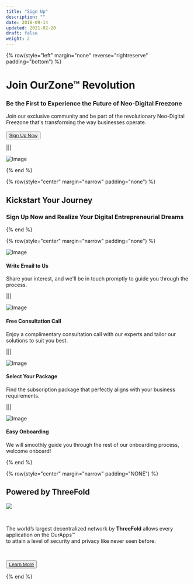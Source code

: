 ```yaml
---
title: "Sign Up"
description: ""
date: 2018-09-14
updated: 2021-02-20
draft: false
weight: 2
---
```




<!-- section 1 (co-found) -->

{% row(style="left" margin="none" reverse="rightreserve" padding="bottom") %}

<div class="px-4 md:px-16 lg:px-28">

# Join OurZone™ Revolution

### Be the First to Experience the Future of Neo-Digital Freezone

Join our exclusive community and be part of the revolutionary Neo-Digital Freezone that's transforming the way businesses operate. <br>
<br> 
<button>[Sign Up Now](mailto:info@ourworld.tf)</button>

</div>

|||

<div class="pt-0 lg:pt-12">

![Image](./img/HEADER3.png#mx-auto)

</div>
{% end %}

<!-- section 2 steps -->

<div class="container mx-auto">

{% row(style="center" margin="narrow" padding="none") %}

## Kickstart Your Journey
### Sign Up Now and Realize Your Digital Entrepreneurial Dreams

{% end %}

{% row(style="center" margin="narrow" padding="none") %}

<div class="mx-4 my-4">

![Image](./img/1.png#sm#mx-auto)

#### Write Email to Us
 Share your interest, and we'll be in touch promptly to guide you through the process.

 </div>

|||

<div class="mx-4 my-4">

 ![Image](./img/2.png#sm#mx-auto)

#### Free Consultation Call
 Enjoy a complimentary consultation call with our experts and tailor our solutions to suit you best.

 </div>

|||

<div class="mx-4 my-4">

 ![Image](./img/3.png#sm#mx-auto)

#### Select Your Package
 Find the subscription package that perfectly aligns with your business requirements.

 </div>

|||

<div class="mx-4 my-4">

 ![Image](./img/4.png#sm#mx-auto)

#### Easy Onboarding
We will smoothly guide you through the rest of our onboarding process, welcome onboard!

</div>

{% end %}

{% row(style="center" margin="narrow" padding="NONE") %}

## Powered by ThreeFold

![](img/tfbg.png#mx-auto)

<br>

The world’s largest decentralized network by **ThreeFold**
allows every application on the OurApps™ <br>to attain a level of security and privacy like never seen before.

<br>

<button>[Learn More](https://library.threefold.me/info/threefold/#/tfgrid/threefold__tfgrid_home)</button>

{% end %}


</div>
